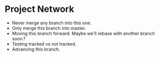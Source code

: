 Project Network
===============

- Never merge any branch into this one. 
- Only merge this branch into master.
- Moving this branch forward. Maybe we'll rebase with another branch soon.?
- Testing tracked vs not tracked.
- Advancing this branch.

